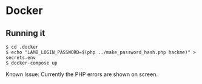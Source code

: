 # Docker

## Running it

```shell
$ cd .docker
$ echo "LAMB_LOGIN_PASSWORD=$(php ../make_password_hash.php hackme)" > secrets.env
$ docker-compose up
```

Known Issue: Currently the PHP errors are shown on screen.
